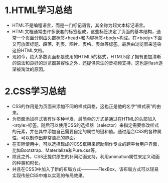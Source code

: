 # 1.HTML学习总结
- HTML不是编程语言，而是一门标记语言，其全称为超文本标记语言。
- HTML文档通常由许多嵌套的标签组成，这些标签决定了页面的基本结构，通常一个页面分别由头部标签&lt;head&gt;和内容标签&lt;body&gt;构成。在&lt;body&gt;下面又可放置标题、段落、列表、图片、表格、表单等标签。最后由浏览器来渲染这份HTML文档。
- 现如今，绝大多数页面都是使用的HTML5的格式，HTML5除了拥有更加清晰的语法和良好的浏览器兼容性之外，还提供原生的音视频支持，这也是flash逐渐被淘汰的原因。


# 2.CSS学习总结
- CSS的作用是为页面来添加不同的样式风格，这也正是他的名字“样式表”的由来。
- 为页面添加样式表有许多种半发，最简单的方式是通过在HTML的头部加入&lt;style&gt;标签，随后可以使用CSS的选择器（selector）来指定需要修改样式的元素，并在其中添加自己需要自定的属性的键和值。通过组合CSS的各种属性，可以制作出非常漂亮的界面。
- 在实际使用中，可以选择现成的CSS框架来帮助制作专业的跨平台用户界面，比如Bootstrap、Materialize和Pure.css等。
- 除此之外，CSS还提供原生的补间动画支持，利用animation属性来定义动画的种类和时长。
- 并且在CSS3中加入了新的布局方式————FlexBox，该布局方式可以轻易实现传统CSS中难以实现的布局效果。
